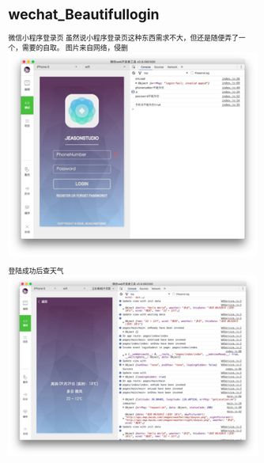 # wechat_Beautifullogin
微信小程序登录页
虽然说小程序登录页这种东西需求不大，但还是随便弄了一个，需要的自取。
图片来自网络，侵删
![DEMO](https://github.com/jeasonstudio/wechat_Beautifullogin/blob/images/deno.jpeg?raw=true)

登陆成功后查天气
![DEMO2](https://github.com/jeasonstudio/wechat_Beautifullogin/blob/images/demo2.jpeg?raw=true)